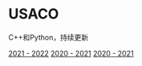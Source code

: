 # USACO
C++和Python，持续更新

[2021 - 2022](https://github.com/KaynGe/USACO/tree/main/Contests/2021-2022)
[2020 - 2021]()
[2020 - 2021](https://github.com/KaynGe/USACO/tree/main/Contests/2019-2020)
